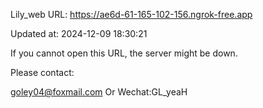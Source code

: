 Lily_web URL: https://ae6d-61-165-102-156.ngrok-free.app

Updated at: 2024-12-09 18:30:21

If you cannot open this URL, the server might be down.

Please contact: 

goley04@foxmail.com Or Wechat:GL_yeaH